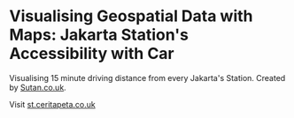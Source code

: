 # Visualising Geospatial Data with Maps: Jakarta Station's Accessibility with Car

Visualising 15 minute driving distance from every Jakarta's Station. Created by [Sutan.co.uk](https://sutan.co.uk).

Visit [st.ceritapeta.co.uk](https://ceritapeta.co.uk)